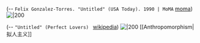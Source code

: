 
(-- `Felix Gonzalez-Torres. "Untitled" (USA Today). 1990 | MoMA` [moma](https://www.moma.org/collection/works/81073?artist_id=2233&page=1&sov_referrer=artist))
![|200](https://www.moma.org/media/W1siZiIsIjIyNjAxMyJdLFsicCIsImNvbnZlcnQiLCItcXVhbGl0eSA5MCAtcmVzaXplIDIwMDB4MjAwMFx1MDAzZSJdXQ.jpg?sha=df6bd5d3d89ce6ee)


(-- `"Untitled" (Perfect Lovers) ` [wikipedia](https://en.wikipedia.org/wiki/%22Untitled%22_%28Perfect_Lovers%29))
![|200](https://upload.wikimedia.org/wikipedia/en/5/5b/Untitled_Perfect_Lovers.jpg)
[[Anthropomorphism|拟人主义]]

